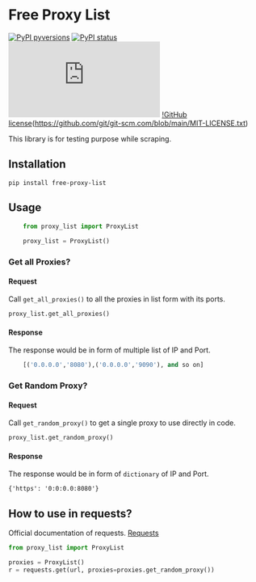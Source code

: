 # Free Proxy List
[![PyPI pyversions](https://img.shields.io/pypi/pyversions/ansicolortags.svg)](https://pypi.python.org/pypi/ansicolortags/)
[![PyPI status](https://img.shields.io/pypi/status/ansicolortags.svg)](https://pypi.python.org/pypi/ansicolortags/)
[![Latest release](https://badgen.net/github/release/Naereen/Strapdown.js)](https://github.com/Naereen/Strapdown.js/releases)
[!GitHub license](https://img.shields.io/github/license/Naereen/StrapDown.js.svg)(https://github.com/git/git-scm.com/blob/main/MIT-LICENSE.txt)



This library is for testing purpose while scraping.

## Installation

    pip install free-proxy-list


## Usage
```python
    from proxy_list import ProxyList
    
    proxy_list = ProxyList()
```

### Get all Proxies?

#### Request	 
Call `get_all_proxies()` to all the proxies in list form with its ports.
```python
proxy_list.get_all_proxies()
```
#### Response     
The response would be in form of multiple list of IP and Port.

```python
    [('0.0.0.0','8080'),('0.0.0.0','9090'), and so on]
```

### Get Random Proxy?

#### Request	 
Call `get_random_proxy()` to get a single proxy to use directly in code.

```python
proxy_list.get_random_proxy()
```
    
#### Response     
The response would be in form of `dictionary` of IP and Port.

    {'https': '0:0:0.0:8080'}

## How to use in requests?
Official documentation of requests. [Requests](https://docs.python-requests.org/en/master/)

```python
from proxy_list import ProxyList

proxies = ProxyList()
r = requests.get(url, proxies=proxies.get_random_proxy())
```